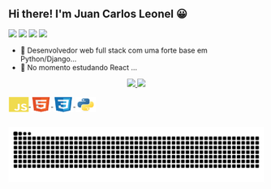 ## Hi there! I'm Juan Carlos Leonel 😀

<a href = "mailto:juancble94@hotmail.com"><img src="https://camo.githubusercontent.com/6a0946c313d8cc545606a6026593b9fb457915e276654b498d3063bdac5f94e4/68747470733a2f2f696d672e736869656c64732e696f2f62616467652f4d6963726f736f66745f4f75746c6f6f6b2d3030373844343f7374796c653d666f722d7468652d6261646765266c6f676f3d6d6963726f736f66742d6f75746c6f6f6b266c6f676f436f6c6f723d7768697465266c696e6b3d6d61696c746f3a61666f6e736f66656c696369616e6f406c6976652e636f6d" target="_blank"></a>
  <a href="https://wa.me/5535999759881" rel="nofollow"><img src="https://camo.githubusercontent.com/9eb81374af0d126f965fea8a2a546668b20fa7ddb89bda3842534b87082955cd/68747470733a2f2f696d672e736869656c64732e696f2f62616467652f57686174734170702d3235443336363f7374796c653d666f722d7468652d6261646765266c6f676f3d7768617473617070266c6f676f436f6c6f723d7768697465266c696e6b3d68747470733a2f2f77612e6d652f35353335393937313033393835" target="_blank"></a> 
  <a href = "mailto:juan.leonel@alunos.unis.edu.br"><img src="https://img.shields.io/badge/-Gmail-%23333?style=for-the-badge&logo=gmail&logoColor=white" target="_blank"></a>
  <a href="https://www.linkedin.com/in/juan-carlos-batista-leonel-587a2a1b8/" target="_blank"><img src="https://img.shields.io/badge/-LinkedIn-%230077B5?style=for-the-badge&logo=linkedin&logoColor=white" target="_blank"></a> 

- 🔭 Desenvolvedor web full stack com uma forte base em Python/Django...
- 🌱 No momento estudando React ...
<div align="center">
  <a href="https://github.com/JuanCarlosLeonel">
  <img height="180em" src="https://github-readme-stats.vercel.app/api?username=JuanCarlosLeonel&show_icons=true&theme=dark&include_all_commits=true&count_private=true"/>
  <img height="180em" src="https://github-readme-stats.vercel.app/api/top-langs/?username=JuanCarlosLeonel&layout=compact&langs_count=7&theme=dark"/>
</div>

<div style="display: inline_block"><br>
  <img align="center" alt="Juan-Js" height="30" width="40" src="https://raw.githubusercontent.com/devicons/devicon/master/icons/javascript/javascript-plain.svg">
  <img align="center" alt="Juan-HTML" height="30" width="40" src="https://raw.githubusercontent.com/devicons/devicon/master/icons/html5/html5-original.svg">
  <img align="center" alt="Juan-CSS" height="30" width="40" src="https://raw.githubusercontent.com/devicons/devicon/master/icons/css3/css3-original.svg">
  <img align="center" alt="Juan-Python" height="30" width="40" src="https://raw.githubusercontent.com/devicons/devicon/master/icons/python/python-original.svg">

</div>
  
  ##
  
<div> 
  
  ![Snake animation](https://github.com/JuanCarlosLeonel/JuanCarlosLeonel/blob/output/github-contribution-grid-snake.svg)
  
</div>
